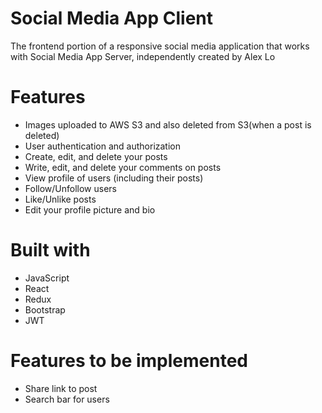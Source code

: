 # Social Media App Client
The frontend portion of a responsive social media application that works with Social Media App Server, independently created by Alex Lo

# Features
* Images uploaded to AWS S3 and also deleted from S3(when a post is deleted)
* User authentication and authorization
* Create, edit, and delete your posts
* Write, edit, and delete your comments on posts
* View profile of users (including their posts)
* Follow/Unfollow users
* Like/Unlike posts
* Edit your profile picture and bio

# Built with
* JavaScript
* React
* Redux
* Bootstrap
* JWT

# Features to be implemented
* Share link to post
* Search bar for users